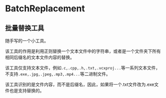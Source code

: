 # BatchReplacement
## 批量替换工具

随手写的一个小工具。

该工具的作用是利用正则替换一个文本文件中的字符串，或者是一个文件夹下所有相同后缀名的文本文件内容的替换。

该工具仅支持文本文件，例如```.c,.cpp,.h,.txt,.vcxproj...```等一系列文本文件，不支持```.exe,.jpg,.jpeg,.mp3,.mp4...```等二进制文件。

该工具识别的是文件内容，而不是后缀名，因此，如果将一个.txt文件改为.exe文件也是支持替换的。
